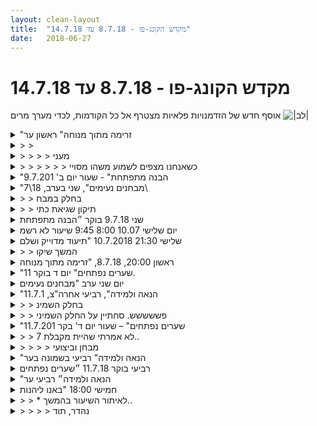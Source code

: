 ```yaml
---
layout: clean-layout
title:  "מקדש הקונג-פו - 8.7.18 עד 14.7.18"
date:   2018-06-27
---
```

# מקדש הקונג-פו - 8.7.18 עד 14.7.18 
אוסף חדש של הזדמנויות פלאיות מצטרף אל כל הקודמות, לכדי מערך מרים <img src="http://www.timg.co.il/tapuzForum/images/Emo23.gif" alt="|לב|">

<details>
                    <summary>"זרימה מתוך מנוחה" ראשון ער</summary>
                    הגעה 17:20 <br> התחלת שיעור 17:25<br> <br> תרגול אפשור בדרך לגן פייבל. המשך עבודה עם זה קצת בגן.<br> עבודה על תנועתיות - חיזוק המטרה <a href=http://www.tapuz.co.il/communa/viewmsgcommuna.asp?communaid=40780&msgid=57120121 target=_blank style=color:blue>מ7 המטרות</a>, גם בשיחה עם בן.<br> בדיקה היכן אני נמצא בכמות, וביכולת הקרבית. ברמה המינמלית שארצה.<br> <br> טכיקה לימודית שאני כבר מיישם בצורה לא רעה בכלל קיבלה איזשהי הגדרה.<br> לתת לסובבים את דרור התפקיד הנכון בלמידה שלך כשהמדדים לתפקיד הם לא מפריע, איכות התפקיד.<br> אם מישהו מפריע לי כנראה שנתתי לו את התפקיד הלא נכון (איכות לא נכונה ) או אולי עוצמה גבוהה מדי .<br> לדוגמה בן, אם אתן לו תפקיד של בוחן אותי זה עלול להפריע לי. לעומת זו תפקיד של שרת סייען שמתערב ובא לשפר את עבודתי תפקיד נכון יותר.<br> <br> לימוד וחקירה, ללמוד מהלמידה שלי עלתה שאלה - איך ממשיכים שהלמידה תיהיה יותר ליקוט ולא חיפוש יהלומים? <br> נמצא איזשהו נתיב השתפרות ועבודה בלחימה, מין המשכיות של תנועה חסימה והתקפה, התקפה לאחר התקפה.<br> <br> מתקנים : כל עבודה היא כמו עבודה עם מתקן אפשר לחקור ולגלות ולהכיר ולראות היכן מועילה לי. <br> טיפוס על מתקן הרצועות, עליה אליו פעם נוספות יותר ברכות.<br> <br> קרבות עם נועה. נסיוון לשלב עבודה חדשה.<br> קרב רגיל וגם בעמידת רוכב בעל החלפה ל3 מצבים. ליהות קשוב איזה מצב עושה לי טוב, ומה אני צריך לשפר את הלימוד שלי.<br> יש לזכור את ההתחייבות הבסיסית - להגן על עצמך ולהיות סגור. ואז לנצל את הפתיחות של היריב.<br> הייתי רוצה לשמור את זה בשק שלי כל הזמן. בהרגשתי אני מתחיל כל פעם בלי התחייבות זו ואז גורם חיצוני מזכיר לי אותה ואז מיישם.<br> <br> אמנות המלחמה היא אינה רולטה, לא מעיפים ומקווים שיפגע, צריך לראות דיוק ולדעת מה עושים.<br> עבודה עם כרית ומרפקים, שגם ביקשה את האיכות הנזכרה במשפט הקודם. בנוסף בן הציע לי להשאיר ערוץ פתוח לעבודות שאחרים עושים. <br> <br> תמיד יש אפשרות, אלא אם הוזכר אחרת להגיד סטופ אני לא מבין. שיש איזשהו ספק קל, קודם עוצרים אחר כך בודקים, זה נכון לכל אינטרקציה עם עוד אנשים ( קרב, סקס טנגו וכו&#39; ) <br> <br> נועה המשיכה לשנינו את השיעור, עבדנו על 5 החיות.<br> <br> <a href=http://www.tapuz.co.il/communa/viewmsgcommuna.asp?communaid=40780&msgid=57087236 target=_blank style=color:blue>מדדי דרור לשיעור</a> :<br> הנאה : 3<br> לימוד : 3<br> <br> סיום שיעור 19:30<br> <br> המשכתי לנקודת המפגש קצת לנסות לקבל עוד ממשתתפים.<br> קיבלתי מיניב שתי תנועות חדשות לעבוד עליהן.<br> הודי כריעה ומנוחה בה, מנח הידיים שירחיב את הגב.<br> ומריב טיפה תזכורת על עבודה מהאגן. <br> עם ריב היתה אינטרקציה מענינת,<br> נראה (בתחושתי ) ראיתי ממנו דרך נפלאה לסירוב על עבודה משותפת ברמת נעימות מאוד גבוהה.<br> אגב נתינת תפקיד נכונה אולי.
                  </details><details>
                    <summary>> > </summary>
                    &quot;זה נכון לכל אינטראקציה עם עוד אנשים&quot; - להיפך, זה נכון רק לאינטראקציות מסויימות, שבהן זה נכון. יש אינטראקציות שבהן זה בדיוק הפוך, למשל. במהלך השיעור הוקצו כמה משפטים להסברת הנושא או ליתר דיוק לפתיחתו.<br><br><table width='70%' cellpadding='0' cellspacing='0' bgcolor='#C6C7C6'><tr><td height='1'></td></tr></table><br><b>מדברים על מדיטציה:</b> <a href="http://forums.tapuz.co.il/meditation" target="_blank">http://forums.tapuz.co.il/meditation</a><br/><br/>לומדים את אמנות המדיטציה: <a href="http://www.ThePracticalMeditation.com" target="_blank" rel=nofollow>www.ThePracticalMeditation.com</a><br/>לומדים את אמנות היכולת: <a href="http://www.MagicalChanging.com" target="_blank" rel=nofollow>www.MagicalChanging.com</a>
                  </details><details>
                    <summary>> > > > מעני</summary>
                    זה הרגיש לי כלל אצבע <b>חשוב</b> לעבודה עם אנשים. מעין שיש ספק אין ספק. <br> יש יוצאים מן הכלל, הוזכר אם אני זוכר נכון, הנחייה מיוחדת שבה לא ניתן להפסיק את הקרב לדוגמה.
                  </details><details>
                    <summary>> > > > > > כשאנחנו מצפים לשמוע משהו מסויי</summary>
                    אנחנו עשויים להצליח לשמוע אותו די בקלות, גם כאשר נאמר משהו אחר לגמרי. זוהי תופעה נפוצה מאוד. אינני יודע אם דווקא היא זו שהתרחשה הפעם, במקרה הזה, אבל בכל מקרה היא נפוצה מאוד אצלנו, בני האדם.<br><br><table width='70%' cellpadding='0' cellspacing='0' bgcolor='#C6C7C6'><tr><td height='1'></td></tr></table><br><b>מדברים על מדיטציה:</b> <a href="http://forums.tapuz.co.il/meditation" target="_blank">http://forums.tapuz.co.il/meditation</a><br/><br/>לומדים את אמנות המדיטציה: <a href="http://www.ThePracticalMeditation.com" target="_blank" rel=nofollow>www.ThePracticalMeditation.com</a><br/>לומדים את אמנות היכולת: <a href="http://www.MagicalChanging.com" target="_blank" rel=nofollow>www.MagicalChanging.com</a>
                  </details><details>
                    <summary>"הבנה מתפתחת" - שעור יום ב' 9.7.201</summary>
                    התחלה: 6:30 – סיום: 8:20<br> משת: אינגריד, יואב – מנחה: יואב, אינגריד<br> <br> הדגש האישי שלי: לבסס ולחזק אווירה וחוויה של נעימות ונינוחות. היה קצת מאתגר עבורי, הרבה רעש בראש.&nbsp;&nbsp;&nbsp;&nbsp;&nbsp;&nbsp;&nbsp;&nbsp;&nbsp;&nbsp;&nbsp;&nbsp;&nbsp;&nbsp;&nbsp;&nbsp;&nbsp;&nbsp;&nbsp;&nbsp;&nbsp;&nbsp;&nbsp;&nbsp;&nbsp;&nbsp; <br> גמישות, מעט דילוגים ובעיטות.<br> עם יואב, אימון באגרוף עם כפפות – הפעם כבר לא היה בי פחד לתת אגרופים ליואב והיה הרבה יותר כיף.<br> תרגול בעיטות לאגרוף באוויר של הפרטנר – שמתי לב בהרבה יותר חדות לפערים בין הביצועים שלי בין סוגי הבעיטות: בעיטת סיבוב מבפנים החוצה היה לי יותר קל כי הצלחתי ליצור תנופה נינוחה בעזרת האגן. בבעיטות מבחוץ פנימה התאמצתי מאוד כי לא שיתפתי את האגן. חקרתי את העניין וראיתי שיפור. <br> בסיום השיעור שמתי לב שהצלחתי מאוד לשדרג את אווירת הנינוחות והנעימות שלי בגוף, לא ךגמר ברור לי איך הגעתי לשם. אמשיך לחקור.
                  </details><details>
                    <summary>"מבחנים נעימים", שני בערב, 18\7\</summary>
                    באמת היה נעים המבחן. <br> <br> נבחנו אני ושיר על כמה דברים: פורמה ראשונה, איזושהי טכניקה, תרגיל התעמלות, בעיטה מסוימת ואגרוף (יענתו גרוזיני).<br> <br> החגורה אותה קיבלנו היא סגולה עם נקודות וורודות, שזה ממש מגניב. (הרבה יותר מסתם צבע משעמם).<br> <br> זה ממש עשה לי כיף להתאמן למבחן (בהתחלה כשנאמר שיש מבחן זה הפחיד אותי), ובמבחן עצמו הייתי לחוץ אבל עם זאת עדיין מחובר לעצמי.<br> <br> זה כיף להצליח. <br> <br> קיבלתי 6.8 במבחן.<br> <br> ~~~<br> <br> אחרי המבחן עשינו עבודה פנימית בהנחיית שיר ואז בהנחייתי. ואז סיימתי לנו את השיעור ב22:38.<br> <br> כחלק מהעבודה הפנימית הנחתי אותנו לשים לב למרחב הפנימי שמכיל את כל מה שעובר בתוכנו. זו תנועה משחררת.<br> <br> השיעור התחיל בטח סביב 20:00 כזה. או בין 20:00 ל20:20. <br> <br> חוץ ממני ומשיר, השתתפו בו מיכל, אסא, ריב, שני ורפאל.<br> <br> ~~~<br> <br> בתחילת השיעור, בן הנחה אותי ללכת לבד לאיזור שליד בריכת גורדון. שמתי לב שלפני שהוא אמר לי את זה הייתי במצב ממש מבולגן פנימית וחסר יכולת לעשות משהו עם עצמי, וברגע שהתחלתי את ההליכה, בעצם כשהשיעור הרשמי התחיל, משהו השתנה וקצת קיבלתי כוח לעשות משהו עם עצמי. זה כאילו שלבד לא הייתי מסוגל אבל עם הנחיה כן. נשמע כמו משהו לשים לב אליו, הרי מה עושה את ההבדל? זה שמישהו אמר לי? מה, אני לא יכול הגיד לעצמי? אני לא סומך על עצמי? או שזה משהו אחר? בכל אופן נשמע שאני &quot;לחוד&quot; באיזושהי אשליה מסוימת בנוגע לשיעורים.
                  </details><details>
                    <summary>> > בחלק במבח</summary>
                    שבו נבחנתי על הפורמה, אני זוכר שפחדתי שאשכח מה עושים, ואז אמרתי לעצמי פשוט לעשות, בלי לחשוב. ונראה לי שזה עבד.
                  </details><details>
                    <summary>> > תיקון שגיאת כתי</summary>
                    &quot;לכוד&quot; ולא &quot;לחוד&quot;.<br> <br> למרות שאולי אני פשוט &quot;לחוד&quot; וכשאהיה &quot;ביחד&quot; אז המצב ישתנה. <img src="http://www.timg.co.il/tapuzForum/images/Emo8.gif" alt=";-)">
                  </details><details>
                    <summary>שני 9.7.18 בוקר ״הבנה מתפתחת</summary>
                    שעת התחלה 06:35 - משעשע, איך השעה הזו פתאום מרגישה לי מאוחרת נורא. עם זאת הייתי נינוח והספקתי כמה דברים בבית לפני היציאה לשיעור.<br> קשב, לא עולה בי שום דבר. עולים קולות חלופיים. מצליח לזהות את ההבדל. הצלחה. מקבל את הכלום. נע בהנאה, יושב לי בפינה. שינוי מיקום באופן עצמאי לגינת דובנוב. מרגיש סוג של ריק הבוקר. מקבל את זה. אני מניח שפעם זה היה מתסכל אותי, הבוקר אני בוחן את העניין בסקרנות. <br> מעביר את אחריות ההנחיות לאינגריד. מרגיש לי נכון יותר. עבודה על גמישות ותנועה מתוך נינוחות. אני בודק מגוון סוגים של תנועה. ריצה, קפיצות, בעיטות. <br> שינוי מיקום ליד גינת הסלעים. הנחיה שלי, המשך תרגול משיעור שעבר. אינגריד תוקפת, אני מתגונן עם סימונים להתקפה מדי פעם. ההתקפות של אינגריד נהיות חזקות יותר וממוקדות יותר. אני מתבונן ועולה בי התפיסה של ״הצד השני קובע להיכן אני מתקיף״ מזהה לעצמי פוינטרים, תוך שיפור מוגנות. <br> תרגול של בעיטות פנימה והחוצה אל הכפפה של הפרטנר. אני מגיע די בקלות כבר די גבוה. בודק כיוונונים על הבעיטה, מותן, נוחות כללית. ֿ<br> עבודה חופשית - מתרגל את פורם חמש החיות בכמה צורות, מוצא את עצמי מאומץ בעורף והכתפיים ועובד על שחרור תוך כדי תרגול הפורם. <br> עבודה פנימית קלילה - נשימה, תחושה גופנית נוחה, מרגיש גמיש, נינוח. סיום שיעור 08:15 (בערך)<br>
                  </details><details>
                    <summary>יום שלישי 10.07 8:00 9:45 שיעור לא רשמ</summary>
                    השיעור התחיל בהחלטה לפתוח את התודעה לשיעור (תוך שימוש בהנחיות הסייען לשיעור רשמי שהתבטל)<br> ההחלטה לפתוח הייתה מאוד משמעותית, והיא הייתה עוד יותר משמעותית לאור העובדה שחלק ניכר מהשעות האלו היו כרוכות בפעולות, שלא היו כרוכות בבידוד עצמי, לשם דוגמה דיברתי עם אשתי, או שכבתי במיטה.<br> השיעור התמקד סביב התחושה של השיעור וההפרדה המאלכותית לצורך השיעור בין השיעור לחיים.<br> כמה הגדרות עלו: מה יוצר את השיעור? האם זה רב ההבדל הכותי X זמן שבו מקדישים במיוחד להתפתחות אישית?<br> האם זה המיקוד הספציפי? או שמה זה היכולת של סייען רב ניסיון לרוץ מהר על נקודות חשובוטת ולהציע לך אותם כסיוע זריז?<br> הייתה בחינה, של עולם התודעה,זה היה מעניין כי היה רגע שבו המשחבות נדדו, מהמקום של אני עכשיו בשיעור למקומות אחרים, שבהן הייתה, מה בדיוק חוסר תודעה, איך ניתן להגדיר את חוסר התודעה הזה? חוסר תודעה למציאות מסויימת ?<br> מקום מסויים שמזדהה עם המאבק? מה המקום שהופך את ההזדהות לסבל?<br> ההתמקדות בניסיון להיות חשוף לשיעור שיבוא עזרו להתמקד.<br> היה גם מנוחה, מנוחה ממה? מכל מיני פלטי מידע, אבל האין זה מדוייק יותר לומר להגיד שזאת הייתה מנוחה מעבודת חיפוש פלטי המידע? שאיזשהו מקום החיפוש אחר&nbsp;&nbsp;פלטי מידע , כמו פייסבוק טלפון, איזושהי מעורבות כלשהי, בעמדות מסויימות על מנת לייצר איזשהי הנאה מהמידע היה סוג של תחליף להתבוננות? אפילו תוך כדי שאני כותב ברור לי שהתופעה הזאת היא מאוד מורכבת, ואפילו להגדיר לה קווים ברורים היא מורכב, שקשה לשים לב כאשר אתה לא שם לב.<br> השיעור ניסה לגעת באופי התודעה שלי מה הופך תודעה של התבוננות לתודעה של מצוקה ולהיפך.<br> מה מאפשר לי להתבונן בתודעה?<br> השיעור הסתיים באופן טבעי ב9:45 (למעשה דקה או שתיים לפני זה קשה לי להעריך)<br> השיעור הסתיים בברכה.<br>
                  </details><details>
                    <summary>שלישי 21:30 10.7.2018 "תיעוד מדוייק ושלם</summary>
                    לקראת השיעור קיבלתי את ההנחיות הבאות במייל:<br> <br> &quot;הבה נתאם,<br> שהערב,<br> באופן חד פעמי,<br>  <br> נקודת המפגש היא על גג &quot;גן העיר&quot;<br> איפושהו ברצועה הצפונית.<br>  <br> וגם, ששיעורך יתחיל אי-שם בין 20:00 ל-21:00<br> שם<br> על-ידי כך שתשים לב לכך שהוא התחיל...<br> ותיעתר לכך...<br> <br> תוך שאתה מתייחס אל הופעה אפשרית של הדרכה חיצונית (שלי או של מי מטעמי)<br> בעזרת שתי הנחיות בו זמנית:<br>  <br> 1. <b>עצמאות</b> ונפרדות – אין לי בעיה שהיא לא תופיע, השיעור שלי יהיה נהדר בלעדיה, אבחין בכוחות עצמי כאשר הוא הסתיים, גם בלי שיגידו לי.<br> 2. <b>שימוש</b> יעיל – באם תופיע הדרכה חיצונית כלשהי במהלך השיעור שלי, אתייחס אליה כאל כוח מבורך שאני יכול להשתמש בו באופן מיטבי.&quot;<br> <br> הגעתי למקום השיעור על גג גן העיר בשעה 20:01. <br> התיישבתי על צד קיר וחזרתי וקראתי את ההנחיות לשיעור, <br> וידאתי שאני זוכר אותן נכון ושאני מבין אותן. <br> <br> ניסיתי גם להרגיש מתי השיעור שלי מתחיל, איך בדיוק, מה עליי לעשות (או לא לעשות) כדי להיות רגיש לזה. <br> הבנתי שלחשוב על זה לא יועיל הרבה אז פשוט נפתחתי למה שיעלה. ישבתי ככה סתם והרהרתי בכל מיני דברים... <br> קצת לפני 20:28 משהו בי נכנס קצת יותר פנימה... קצת עצימת עיניים... משהו בי אמר לי &quot;אם כבר אז מדוע שלא <br> תרגיש קצת את הגוף&quot;, ככה... פשוט לשים לב למתח, להרפות, קצת לשים לב לעצמי. בשלב זה הבנתי שהשיעור שלי התחיל.<br> <br> מה שעשיתי היה מדיטציה כזו שאני פשוט שם לב ליותר דברים, תשומת הלב שלי מתרחבת ומכילה יותר דברים. <br> אני שם לב לגוף וגם לצלילים וגם למחשבות וגם לחושים השונים. אל תשומת הלב נאספים עוד ועוד דברים <br> (בניגוד למדיטציות מהסוג הזה שבהן מרכזים את תשומת הלב בדבר אחד)<br> <br> אחר כך עברתי לעשות מדיטציה שהיא בשבילי הייתה מעין המשך או העמקה של הקודמת: לנוח, להתרווח בתוך עצמי הרחב יותר,<br> זה שמרגיש את כל מה שמרגיש, זה ששם לב למצוקה, לרעש. אין מה לעשות עם הרעש והמצוקה או לשנות משהו עכשיו. <br> <br> תוך כדי כך ירון הצטרף אל המרחב שבו הייתי, ולאחר זמן מה הגיע בן והנחה אותנו. זכרתי את ההנחיה לעשות שימוש<br> יעיל בהדרכה חיצונית.<br> <br> ההנחיה הראשונה הייתה לעשות את אותו הדבר שעשינו רק בתנועה ובתנוחות שונות. <br> היה לי ממש מאתגר אפילו לזכור מה עשיתי שניה לפני כן. <br> אפילו המילים של ההנחיות שנתתי לעצמי הלכו לאיבוד. <br> חשתי שזה ממש מעניין איך משהו שהייתי איתו &quot;בזרימה&quot; לפני שניה, עכשיו מאד קשה לי להיכנס אליו. <br> בן אמר משהו כמו &quot;מה ששורד שינויים נשאר\מתחזק&quot;. זה באמת מפתיע כמה שינוי פיזי (במקרה הזה) <br> השפיע לי על כל התפיסה, כמו הסיט אותי מעמדה אחת לעמדה אחרת לגמרי.<br> לאחר זמן מה עלה בידי לשחזר את מה שעשיתי קודם אבל רק ברמה של להתכוונן לשם וממש לא<br> באותו העומק שזה נעשה כשישבתי עם עצמי לפני כן.<br> אמרתי לעצמי לתרגל את זה ביום יום כשאני עושה משהו פנימי, <br> פשוט לשנות את התנוחה הפיזית ולהמשיך בו, לחקור את הדבר המעניין הזה...<br> <br> אחר כך כל מיני קרבות, אני וירון. כל אחד קיבל 5 דגשים (או &quot;מדריכים&quot;) לעבוד איתם.<br> <br> הדגשים שלי היו: <br> <br> 1. למידה<br> 2. הנאה<br> 3. לרדת מחגי<br> 4. לראות את עצמי (גם פיזית)<br> 5. לראות את האחר (במקרה הזה, הפרטנר שלי)<br> <br> כל פעם שהתבססתי בדגש אחד, קיבלתי את האחר. זה היה מאתגר, לבסס את הדברים האלה בסביבת עבודה<br> קרבית שכזו. למידה היה לי הכי קל, אחר כך הנאה, לראות את האחר, לראות את עצמי, והכי מאתגר היה &quot;לרדת מחגי&quot;. <br> <br> הכי מתגמל היה &quot;לרדת מעצמי&quot; ו&quot;לראות את עצמי&quot;. ברגע שהצלחתי לרדת קצת מעצמי נפתחתי יותר לכל הדגשים האחרים. <br> היה לי קל יותר לעזוב את &quot;הסיפור שלי&quot; ופשוט לעשות מה שאני רוצה. &quot;לראות את עצמי&quot; יצר קלילות, פתיחות, שלווה, מודעות… <br> <br> ההתבוננות על עצמי ריככה אותי ומיקדה אותי מאד במה שאני עושה.<br> <br> * אפשר לאפשר לדגשים ללמד אותי - אפשר פשוט לעשות איזו עבודה ולתת לדגש-מדריך ללמד אותי. להיפתח ללמידה ממנו, הוא מוביל, מנחה אותי.<br> <br> * כשאני מתבונן על עצמי אני יכול לשאול: האם אני רואה הכל? זו יכולה להיות שאלה מכוונת מעולה.<br> <br> * במהלך קרב, יש לשמור על אזור הגרוגרת. לא להטות את הראש לאחור ולחשוף את הגרוגרת.<br> <br> אחר כך עשיתי התקדמות לבד עם עצמי בישיבה בחמשת הדגשים הללו בגרסה של &quot;הקשבה&quot;. <br> כלומר, לא &quot;עבודה על&quot; אלא יותר כמו להקשיב למשהו. להקשיב ללמידה שבסיטואציה. להקשיב להנאה שבסיטואציה. <br> להקשיב ל&quot;לרדת מחגי&quot;. זה היה לי משמעותי, צורת העבודה הזו. למדתי מזה הרבה. <br> פשוט צורת עבודה רעננה וכיפית, מאד נגישה לי. היה לי כיף במיוחד להרגיש את המימד הזה של &quot;לרדת מחגי&quot;,<br> עלו בי כל מיני מחשבות, תחושות… נחמד.<br> <br> הייתה הנחיה מבן להבחין מתי השיעור מסתיים: לא לפי החשק, אלא להיות קשובים ולזהות את זה מתוך הקשבה. <br> חשבתי שזה יהיה יותר מאתגר מלהקשיב למתי השיעור מתחיל. חשבתי שאולי יהיה לי חשק לסיים<br> אבל הלמידה תרצה להימשך עוד ועוד… בסוף פשוט הרגשתי ש<b>&quot;מנת השיעור&quot;</b> הסתיימה, כמה שניות <br> אחרי שבן עזב את המקדש, בסביבות 22:28. הרגשתי שמה שרצה להגיע, הגיע וזה היה &quot;השיעור&quot; - <br> אבל זה בכלל לא אומר <b>שהלמידה </b>הסתיימה. <br> <br> בין סוף השיעור לעזיבת מקום השיעור ראיתי בטלפון את הסוף של חצי גמר המונדיאל... <img src="http://www.timg.co.il/tapuzForum/images/Emo13.gif" alt=":-)"> (ככה 20 דק&#39;), אחר<br> כך המשכתי לשבת במקום השיעור ועברתי על כמה מהדגשים שרציתי בצורת העבודה של &quot;הקשבה&quot;.<br> עזבתי את מקום השיעור ב23:12.<br> <br> <br> <br> <br> <br>
                  </details><details>
                    <summary>> > המשך שיקו</summary>
                    עוד מהדברים שהגיעו אליי בשיעור היה: עמידה במספר רב של דגשים והיכולת לעבור ולעבוד איתם. <br> <br> עבודה עם פרטנר בסביבת עבודה קרבית, המשך &quot;שיפורי עמדה&quot; (פנימית וחיצונית) בסביבה הזו. כרגע אני חש שאני לומד את הדברים האלה מחדש, הכל משתנה, פאזה אחרת כזו, עמוקה יותר. זה משנה גם את העבודה הפנימית בזמן הקרב וגם את העבודה החיצונית.<br> <br> עוד התמודדות עם רעש פנימי בשיעור, ניסיונות שונים לא להחצין אותו, בהצלחה חלקית.<br> <br> התמודדות עם שיפוט עצמי, חרדה, דברים שבאים אליי בתוך השיעור מתוך העשייה והדברים<br> שקורים וגם מתוך היזכרויות בדברים שקרו (או שיש &quot;לחשוב עליהם&quot;) מחוץ לשיעור.<br> <br> יש הרבה התמודדות עם רעש פנימי\מצוקה ונסיון &quot;לגדול&quot; מעבר לזה כדי שאוכל ללמוד טוב<br> יותר, נקי יותר, מהר יותר, בלי הפרעות. כשיש את המצוקות האלה, הלמידה פחותה. מצד שני,<br> ההפרעות הללו הם חלק מהלמידה לגמרי.<br> <br> באחד הקרבות נפלתי (שוב) וזו (שוב) תזכורת לנסות לא ליפול. גם &quot;נפצעתי&quot; בכף היד<br> כשבלמתי את עצמי על הקרקע, משהו קטן ולא רציני. יש מצב שזו הפציעה החמורה ביותר<br> עד כה בלימודים.<br> <br> מעניין אותי להמשיך ולחשוב על השיעור ולהמשיך לנסות לשקף ולשקף ולשקף כמה שיותר<br> במדויק <b>עם מה באמת התמודדתי ומה היה חומר הלימוד שלי</b> שיכול, להבנתי,<br> להיות מאד שונה מכפי שזה עלול להיראות למישהו מהצד (חגי מקבל הנחיות כאלה וכאלה,<br> בטוח שהוא עושה כך וכך וכך... משהו כזה, בעודי בכלל עובד על דברים שונים ומגוונים בהתאם<br> לחומר הלימוד שעובר בי כרגע.<br> <br>
                  </details><details>
                    <summary>ראשון 20:00, 8.7.18, "זרימה מתוך מנוחה</summary>
                    משך השיעור 19:50-22:30 בערך.<br> <br> מה זכור לי מתוכו:<br> <br> חישת עצמי<br> תרגול הראייה דרך הרפיית המבט<br> גמישות - הנאה מהיכולת הנוכחית והתקדמות לרמה חדשה.<br> <br> עבודה עם יניב על שיפור בקרב (שרביט ההנחייה עובר מאחד לשני). תרגלנו:<br> התגוננות מפני יציאות קבועות מראש<br> מקטעי קרבות קצרים שנמשכים עד שמישהו מצליח לסמן פעמיים על השני. (היה כיף, עשה לי חשק להיות מסוגל להעמיק בזה)<br> חבטות באופן עצמאי<br> עבודה עם סימונים משתנים.<br> <br> הזזות ב-3 עם יניב ובן<br> <br> שיחה עם בן על השימוש במרחב השאלות והתשובות: נשאלתי לגבי העבודה שלי עם התשובה לשאלה מסויימת שהעליתי.<br> עברנו על 3 מ-6 השלבים בעבודה עם שאלות ותשובות במרחב.<br> גיליתי שהעבודה עם התשובות לשאלות אינה נפרדת כלל ממה שקורה בשיעורים, אלא שהיא משולבת בתוכם ושמקבלים עזרה במהלכם.<br> <br> תרגלתי העמקת המנוחה (בהקשר של שיפור הראייה). זה היה מעולה.<br> לאחר מס&#39; העמקות קיבלתי להגיע אל נושאים שונים בחיי מתוך המצב של מנוחה.<br> נסיתי לעבוד על מערכת יחסים מסויימת בחיי, אבל זה דווקא העלה בי געגוע לאדם אחר (שכבר לא בגוף פיזי).<br> <br>
                  </details><details>
                    <summary>"שערים נפתחים" יום ד בוקר 11.</summary>
                    מבחן ב 5 החיות, נושאים לשדרוג, לא להסתכל למטה, לא להסס, לא לעשות הפסקות, לסיים במקום בו התחלתי. נוסיף את לבעוט גבוה יותר. בהתחשב בשנות האימון שלנו קל אמור להיות לנו להגיע לציון גבוה.<br> אינגריד התאמנה לשלוח אל פני אגרופים שונים ואני ללא להזיז האחיזה עם כפות הרגליים בקרקע להתחמק כמיטב היכולת. היום פעם ראשונה דווחתי שאני רוצה לסיים עד שעה מסויימת וזה עבד.<br> בדרך תרצה ואני קבלנו להעביר עבודה עד שאומרים עבור ועובר לפרטנר. אצלנו עד סוף הזמן לא עבר השרביט.<br> תרגילים שונים באופן חופשי על המכשירים.
                  </details><details>
                    <summary>יום שני ערב "מבחנים נעימים</summary>
                    היה לי כיף, שיחקתי, אותגרתי, נהניתי כל כך,<br> ישי ואני נבחנו, עבדנו ביחד והיה כל כך כיף.<br> למדתי ליפול בלי להיות שק תפוחי אדמה גמור<br> למדתי להפיל את ישי בלי הרבה מאמץ<br> למדתי לא להכניס את הראש שלי לתוך הפנים או הידיים של ישי<br> למדתי שיש רגעי התחלה שאני מופתעת בהם,<br> למדתי שאני צריכה להתמקד בעצמי ובגוף שלי ובתנועה שלי , פחות לחשוב באנחנו<br> גם מהמבחן נהניתי, הפתיע אותי שהבנתי שטעיתי ובכל זאת לא ציערו אותי הטעויות כי כל כך נהנתי מהעבודה<br> הפתיע אותי שבן אמר בסוף כשסיכם את העבודה שלי שפרחתי במבחן, מה שלא רגיל לי במבחנים, אני נלחצת, אולי כי שיחקתי ונהנתי<br> מיכל צלמה אותי בסוף השיעור הסתכלתי על התמונה ונראיתי כל כך מאושרת, באמת הייתי מאושרת<br> כיף<br>
                  </details><details>
                    <summary>"הנאה ולמידה", רביעי אחרה"צ, 11.7.1</summary>
                    הגעתי לנקודת המפגש מוקדם משציפיתי, ב16:30.<br> התחלתי לחקור כיוונים לאיך להתחיל להתכונן לשיעור. כשדרור הגיע עבדנו קצת ביחד ושוחחנו. כשראינו שהשיעור לא מתחיל על אף השעה החלטנו להתחיל להנחות את שנינו בתורות. <br> בן הגיע ועלינו מנקודת המפגש אל גג גן העיר.<br> <br> 8 חלקי השיעור: <br> 1. דרור מלמד אותי שלושה דברים באמנות הלחימה - הליכה ראשונה, בעיטה מסוימת ואיזשהו מעבר בין עמידות.<br> 2. חניקה והשתחררות מחניקה בתוספת ירידה נכונה לקרקע.<br> 3. בעיטה לירך והתחמקות תוך כדי התקדמות.<br> 4. הזזות.<br> 5. מנסים לגעת זה בקודקודו ובכתפיו של זה ולהתחמק.<br> 6. ירידה נכונה לקרקע (או שזה לא נחשב בספירה ואני לא זוכר מה עוד היה).<br> 7. איך לעשות לעצמי טוב בחיים בכלל ובשיעור בפרט.<br> 8. לדמיין את 7 חלקי השיעור הקודמים ולראות את עצמי משופר בהם ממש. <br> <br> אולי זה השיעור עם הכי הרבה לחימה ותנועה שהיה לי.<br> אני מרגיש מוכן מתמיד לכך.<br> נהנתי.<br> <br> בזמן שאחרי השיעור הרגשתי עם יותר כוח פנימי מהרגיל. יותר יציב אל מול הגלים של המחשבות.<br> <br> השיעור הסתיים סביב 20:30 נראה לי.
                  </details><details>
                    <summary>> > בחלק השמינ</summary>
                    חשתי שזה מאוד מאתגר עבורי להשאר בתרגיל הדמיון, אתגר חיובי שדורש ממני משהו שבדרך כלל אני לא משתמש בו.
                  </details><details>
                    <summary>> > פששששש. סחתיין על החלק השמיני</summary>
                    <br><br><table width='70%' cellpadding='0' cellspacing='0' bgcolor='#C6C7C6'><tr><td height='1'></td></tr></table><br><b>מדברים על מדיטציה:</b> <a href="http://forums.tapuz.co.il/meditation" target="_blank">http://forums.tapuz.co.il/meditation</a><br/><br/>לומדים את אמנות המדיטציה: <a href="http://www.ThePracticalMeditation.com" target="_blank" rel=nofollow>www.ThePracticalMeditation.com</a><br/>לומדים את אמנות היכולת: <a href="http://www.MagicalChanging.com" target="_blank" rel=nofollow>www.MagicalChanging.com</a>
                  </details><details>
                    <summary>"שערים נפתחים" – שעור יום ד' בקר 11.7.201</summary>
                    הגעה: 6:30 – סיום: 9:15<br> משת&#39;: יואב, תרצה, אינגריד, רמי, דורית<br> מנחה: בן, וגם יואב, דורית ואינגריד<br> <br> הגעתי לשיעור עם המון רעש בראש ואי נוחות מסוימת בגוף, תחושת כבדות וכאב קל באזור מותן ימין. גם תחושה חזקה של &quot;כמה שאני עושה – עושה מדיטציה, מתבוננת, בתשומת לב, מרחיבה את שדה הראיה&quot; וכו&#39;, אני לכאורה נסוגה. <br> אחרי כל מיני ניסיונות להתנער מאי הנוחות הכללית שדבקה בי, קיבלנו מבן משימה להתכונן למבחן על פורם 7 החיות. הפעם שמתי דגש על תנועות קטנות – כגון חוויית ההתכופפות כשהידיים כאילו שואבות מים. מזמן שמתי לב שאני נוטה להישען יותר על רגל ימין, או על אחת הרגליים ושאצבעות כפות הרגליים עושות מאמץ יתר כדי לייצב את הדוף. שאפתי לשתף את שתי הרגליים באופן שווה והרמוני בתנועת ההתכופפות הזאת. משהו בי אמר לי לתת תשומת לב לפרט הקטן הזה שנראה לי חשוב ומשמעותי משום מה. הרגשתי שזה אכן משדרג לי את כל הביצוע של הפורם ועוזר לי להיות נוכחת. <br> נכשלתי במבחן – בביצוע בפורם במבחן שמתי את עיקר תשומת הלב שלי בביצוע מדוייק ונכון של רצף התנועות. לאחר סיום המבחן בן אמר לי שקיבלתי 5.9 (6 הוא ציון עובר – רק רמי עבר, עם ציון 6). נהניתי להתייחס ברצינות למבחן, להתרגש מעט לקראתו. בפעם הראשונה ממש ראיתי שזהו שער שמאפשר לי לצאת מתחושת אי הנוחות ולהשתחרר ביתר קלות מהרגלים מקובעים. בסופו של דבר הופעתי מאוד מהשיקוף של בן: הטענה העיקרית שלו לביצועי שלי במבחן הייתה שהתנועות שלי רובוטיות! יכולתי לראות את זה ברגע שהוא הצביע על זה. מה שיותר הפתיע אותי זה שהוא שיקף לי שאילו הייתי מבצעת את הפורם כמו בתרגולם שלי לפני המבחן, הייתי מקבלת 7! זה היה שער נוסף שאפשר לי להבין כל מיני סיטואציות מהעבר שלי. <br> אימון מכות אגרוף עם רמי – היה כיף, כבר משוחררת לגמרי מהפחדים שהיו לי. יש עוד הרבה מה לשפר וללמוד.<br> תרגול עם דורית על נקודות הישענות בקרקע עם הגוף – אהבתי.<br> סיימתי את השיעור עם תחושה טובה של נינוחות, נעימות ויציבות.&nbsp;&nbsp;<br>
                  </details><details>
                    <summary>> > לא אמרתי שהיית מקבלת 7..</summary>
                    אלא שהיית מקבלת יותר מ-7, אם היית מבצעת הכל ברמה שבה ראיתי אותך מבצעת פיסות מסויימות מהפורם *לפני* המבחן. היה מרשים ביותר. מעניין אם היית מגיעה אפילו ל-8 (שזה הזוי, אבל לא בלתי אפשרי). בביצוע שעשית בפועל, הפתיע אותי אפילו שהגעת ל-5.9, הייתי מצפה שהציון יהיה נמוך יותר.<br><br><table width='70%' cellpadding='0' cellspacing='0' bgcolor='#C6C7C6'><tr><td height='1'></td></tr></table><br><b>מדברים על מדיטציה:</b> <a href="http://forums.tapuz.co.il/meditation" target="_blank">http://forums.tapuz.co.il/meditation</a><br/><br/>לומדים את אמנות המדיטציה: <a href="http://www.ThePracticalMeditation.com" target="_blank" rel=nofollow>www.ThePracticalMeditation.com</a><br/>לומדים את אמנות היכולת: <a href="http://www.MagicalChanging.com" target="_blank" rel=nofollow>www.MagicalChanging.com</a>
                  </details><details>
                    <summary>> > > > מבחן וביצועי</summary>
                    תודה, זה עוזר לי לחדד דברים או זווית ראיה שהיא מאוד מטושטשת ומעורפלת עבורי. הייתי רוצה להגיע ליכולת לראות את האיכויות האלה בצורה חדה וברורה.
                  </details><details>
                    <summary>"הנאה ולמידה" רביעי בשמונה בער</summary>
                    היה שיעור מהנה, מועיל ומתיש בקטע טוב עם בן, ריב ובועז<br> הגעתי לנקודת המפגש בערך בשבע שלושים וחמש ושתי דקות אחרי זה ריב לקח הציע שנלך לנקודת השיעור כשאנחנו מכינים את עצמנו לעבודה בה אני מקבל הנחיה, עובד לבד ולאחר מכן מדווח על הרשמים שלי מהעבודה.<br> כשהגענו לנקודת השיעור, תחת ההנחיה הזו התאמנו על מודעות לסביבה, רצף אגרופים ורצף של בעיטה ואגרוף<br> ולאחר מכן בן ביקש שריב ואני נעשה קרב אגרוף.<br> הדגש שקיבלתי היה להשתפר בפגיעה באזור הפנים של הפרטנר ואכן הרגשתי שיפור לאורך הקרב (שהיה מ א ו ד ארוך), את מקומו של ריב בקרב החליף בועז ולאחר מכן שוב ריב. היה מאוד ארוך ומתיש אבל מלמד, כיף ומחשל.<br> <br> דברים שלמדתי/למדתי בשיעורים קודמים והתאמנתי עליהם הפעם במהלך הקרבות:<br> - רצף אגרופים לאזורים שונים מעלה את הסיכוי לפגיעה. למשל: יד לאזור שמאל של החזה ואז יד שניה לאזור ימין של הפנים. יד לאזור צד שמאל של החזה ואז יד לאזור צד שמאל של הפנים וכו&#39;<br> - עמידה ברגליים מרוחקות עוזרת גם בהתחמקויות וגם ביציבה<br> - לחפש איפה היריב חשוף ולנצל הזדמנויות<br> - להפתיע עם acting לא צפוי, נגיד להיות &quot;נינוח&quot; ואז לתקוף מהירות ברגע לא צפוי<br> - אני מסוגל להמשיך גם אחרי שחטפתי מכה שמזעזעת אותי בהתחלה<br> - אני מסוגל להמשיך גם כשאני ממש מותש<br> <br> כשכבר הייתי מותש בן הציע לי להנות מהנשימה, מהזיעה ותכלס מהחוויה.<br> לאחר מכן בן הנחה אותי בתרגיל גמישות.<br> <br> סיימנו בתשע וקצת<br> היה כיף!<br> <br> תודה רבה!
                  </details><details>
                    <summary>רביעי בוקר 11.7.18 ״שערים נפתחים</summary>
                    שעת התחלה 06:10 <br> מדיטציה. תנועה, התבוננות מחדש על נקודת המפגש. <br> פעם ראשונה שאני רואה מספר 8 ענקי על הבנין ממול. מפתיע. מעריך שהתבוננתי בו מאות פעמים קודם לכן. מה עוד אני מפספס?!<br> שינוי מיקום לי ולאינגריד, אני לא מדריך. שם לב שלעתים סיטואציה מעין זו יוצרת אצלי לחץ, הפעם לא. להמשיך את הפעילות שלנו כל אחד עם עצמו ובהמשך העזרות בנשימה לשפר את ההרגשה. <br> מתקן השעשועים - לתרגל משהו חדש שלא עשינו. אני מעלה את המיומנות שלי בקפיצה על העמוד. כיף. <br> להתכונן למבחן על פורמת חמש החיות. שיפורים שהגיעו אליי: מנח ידיים בזמן בעיטה נמוכה. פידבק מהמבחן: דיוק בתנועה כפי שאני בוחר, לתת לכל תנועה משמעות, לדייק ולחדד אותה. <br> בעיטות לירך עם אינגריד ודורית, בעיטות מתוך נוחות. <br> שערים שהונגשו לי במהלך השיעור הארוך ורב הפרקים: <br> השער הוא לא בתוכי אלא אני בתוכו<br> מתקן שקורא לי - אותנטיות - להקשיב לקריאה שלי פנימה לפני שעולות כל המחשבות ושאר הדברים. <br> דורית - השיער המפריע לה, כשער לתקשורת מדויקת יותר ומיטיבה, קודם כל עם עצמי. השאלה שלה אליי סייעה לי לחדד את זה. <br> כשלון במבחן - לדעת לנצל אותו, חוויתי את הארוע לא כמשהו מאיים אלא מתוך קבלה וחיבוק אותנטי של הכשלון (הוא לא באמת כשלון, הוא נסיון שלא צלח...) כשער לצמיחה והתחדשות<br> פחד מול מציאות חלופית שנמצאת מעבר לפחד - (דימוי התמודדות עם גל שחור - שלאחר שצללתי לתוכו, קיבלתי מציאות של אורות וצבעים, שחור זה עוד צבע…)<br> אוסף המורים הפרטיים שלי:<br> אמן הלחימה <br> אמנית התנועה <br> אמן ההגשמה <br> אמן הבריאות<br> כדור האושר והשמחה<br> בוגר הפרק השלישי<br> כולם זמינים לי, עומדים לרשותי במטרה לסייע לי. <br> מתבונן ברמת הנוכחות שאפשרתי לעצמי, הפתיחות, הקשב. מנסה לראות מה היו הגורמים שתמכו ואפשרו לי להחזיק ברמה הזו, היום. <br> שינה טובה, נקיון, איזושהי נמיכות רוח שאפשרה לי להקשיב. תמיכה של הפרטנרים שלי לשיעור. הגן, מזג האויר.<br> סיום שיעור 09:30 (בערך)
                  </details><details>
                    <summary>"הנאה ולמידה״ רביעי ער</summary>
                    <br> שעת הגעה 17:25<br> <br> מגניב לראות פנים חדשות, והרי יש הרבה פנים חדשות בנקודת המפגש,&nbsp;&nbsp;ולהבין מיד שהוא תלמיד הבית ספר.<br> הכרתי אי ישי, היה נעים וכיף להתחיל את השיעור. ותרגול יחד עלה במהרה. והיא מאוד נחמד.<br> <br> הזזות, קרב בעיטה בעיטה.<br> עבודה של הנחייה עד שמשישהו אומר החלף ומחליף הנחייה לשנינו.<br> תרגול התנועות החדשות של יניב.<br> <br> לימוד של דרור את ישי 3 תנועות של אומנות הלחימה. <br> <br> הלימוד היה מענין ומאתגר, ללמוד להשאיר את זה פשוט. תנועה להראות, מראים מה כן מה לא. <br> מצב הלמידה של תנועה מוטרי שונה.<br> ללמוד לזהות תנועה אצל גוף אחר ולראות איך אני הייתי רוצה לשפר אותה. <br> לדעת להראות אותה ופחות לדבר אותה, הכנסת נתונים על קרב אולי פחות רלוונטים ברמה זו. <br> מעניין איך מזהים את הרמה, אולי זה משתנה כל פעם. אני חושב שגם אני מגיע עם רמות תנועות שונות כל שיעור.<br> <br> עבודה עם הקרקע, והפלות עם כיפוף היד, היה שם איזה רגע שישי היה מאוד בתוך הלימוד ורצה לנסות שוב ושוב במין התלהבות. בן שאל ״דרור הכל בסדר?״ שאלה שהייתה מאוד במקום, כמובן שפיזית הייתי בסדר, אבל הרגשתי שאני מבטל את הלימוד שלי בשביל ישי, כמובן שלומדים משני התפקידים. אבל אולי ההרגשה שאני מאבד קצת את ״הדרור״- המטרה שלי.<br> עניתי שכן, עכשיו אני חושב שאולי תשובה רלוונטיתי יותר הייתה, כן אני מרגיש נפלא, אבל אשמח לתרגל פעם פעם ולשמור על כך. או משהו כזה. <br> <br> לא הצלחתי להתחבר עם העבודה הפנימית הפעם.<br> <br> <a href=http://www.tapuz.co.il/communa/viewmsgcommuna.asp?communaid=40780&msgid=57087236 target=_blank style=color:blue>מדדי דרור לשיעור</a>:<br> למידה: 2 <br> הנאה :2<br> <br> שעת סיום 20:30
                  </details><details>
                    <summary>חמישי 18:00 "באנו ליהנות</summary>
                    השיעור שלי התחיל ב 17:35 והסתיים בסביבות 19:30<br> <br> התחלתי בהתבוננות פנימה והחוצה, וזיהוי הפער ביניהם<br> בהמשך הצטרפו אסא וריב<br> חיפשנו יחד מקום שיהיה לנו נעים לשבת וגם להתאמן בתנועה אם נרצה<br> ישבנו ליד האגם המלבני ברחבת הבימה<br> הנחייה לדבר בחופשיות עם הזמנה להעלות דברים שמאתגרים אותנו, ולבקש ולהציע עזרה לגביהם<br> בהמשך תוספת להנחייה: התבוננות פנימה והחוצה<br> <br> דיברנו על האשלייה שיש לנו כשאנו מתקשרים עם אדם אחר, שזהו יצור &quot;מאותו סוג&quot; כמונו, ואפילו הצורך שלנו להרגיש כך, שסובבים אותנו יצורים דומים לנו מאוד, שמובן מאליו שאנו יכולים לתקשר איתם, להבין אותם ושהם יבינו אותנו. הרגשתי נעים לראות את התקשורת עם אחרים כתקשורת בין חלליות שונות, ושיש דרכים שונות לתקשר ביניהן ולהבין אחד את השני, וזה בטח לא מובן מאליו<br>  <br> שיתפתי בחרדות שליוו אותי לאחרונה, ועלו כמה דברים מועילים:<br> <br> * למשל, לחשוף את עצמי פחות לחדשות מסויימות<br> <br> * לזהות את הקול בתוכי שמפריע לו מעצם זה שאני חווה את החששות הללו. לבחון אפשרות להסתכל על זה אחרת... <br> האם מפריע לי שיש בי את החרדה הזו? כנראה שכן כשאני נבלע למחשבות ומייצר הרבה מתח בתוכי, אבל עצם זה שהפחד קיים בי? יתכן שלא... הוא קודם כל רוצה להגן עליי, ויש לי אפשרויות לעבוד אתו באופן שייטיב אתי ויעצים אותי<br> <br> * האנרגיה שעולה במצב חירום נועדה לשרת אותי. היא מאוד עוצמתית. לזהות כשאני מפעיל את האנרגיה הזאת במקום לא רלוונטי (מחשבות טורדניות למשל) -לזהות את התוכנה בתוכי שהיא וירוס, ומייצרת הרבה מתח במערכת. <br> <br> * להשתמש בעניין הזה להתפתחות. אני רוצה ללמוד להיות אדם שמתפקד ביעילות במצב חירום<br> אני רוצה לדעת להכיל את האנרגיה האדירה הזו ולתת לה להיטיב אתי ולא לקרוס תחתיה<br> <br> עקרון מהותי – להפעיל תבונות או מרכזים שרלוונטיים למצב<br> <br> לצבור קילומטרז&#39; של אימון בסביבה מתונה יותר (למשל כשאני מעלה את החרדה במודע)<br> <br> סיימנו את החלק הרשמי של השיעור בדקה של עבודה עם אור מרפא<br> <br>
                  </details><details>
                    <summary>> > * לאיתור השיעור בהמשך..</summary>
                    * לאיתור השיעור בהמשך, כדאי להבא להוסיף תאריך. כך תוכל למצוא בן רגע הודעה שכתבת במתייחסת לשיעור בתאריך X.<br><br><table width='70%' cellpadding='0' cellspacing='0' bgcolor='#C6C7C6'><tr><td height='1'></td></tr></table><br><b>מדברים על מדיטציה:</b> <a href="http://forums.tapuz.co.il/meditation" target="_blank">http://forums.tapuz.co.il/meditation</a><br/><br/>לומדים את אמנות המדיטציה: <a href="http://www.ThePracticalMeditation.com" target="_blank" rel=nofollow>www.ThePracticalMeditation.com</a><br/>לומדים את אמנות היכולת: <a href="http://www.MagicalChanging.com" target="_blank" rel=nofollow>www.MagicalChanging.com</a>
                  </details><details>
                    <summary>> > > > נהדר, תוד</summary>
                    
                  </details><details>
                    <summary>ב' ערב 9.7 "מבחנים נעימים" ריקוד עזרות 3אמני</summary>
                    מה קיבלתי:<br> <br> בריכת גורדון האהובה, נעים שם.<br> <br> * שמה מוזיקה עם אוזניות. רוצה לרקוד<br> קושי למצוא מקום שארגיש בו נוח<br> אמא עם 3 ילדים בגילאים 9, 12, 16 כזה יושבים ליד.<br> פחד מביקורת, פחד שיצלמו אותי<br> <br> מדמיינת את הרגע שאמרתי לבן שהצלחתי<br> רוקדת<br> אבל זה מאבק עם נתון בתוכי<br> <br> החוויה שהם עשויים לבקר, לשפוט, לגחך עלי<br> החוויה שהעולם ביקורתי, שופט<br> <br> טכניקות לרקוד ולדמיין שהעולם אוהב<br> לא משנה מה עשיתי, זה מאבק עם משהו שאני מחזיקה<br> <br> אחכ ביקשתי ריפוי למקום שמרגיש ומאמין בביקורתיות הזאת של העולם.<br> והרגשתי את הכאב עצמו<br> המקום הכואב<br> שבדרך כלל לא מרגישה אותו<br> אלא את התוצאה, הפחד מביקורת<br> <br> * הנחייה חדשה<br>  3 דברים שיכולים לעזור לשיעורי הקונגפו שלי להיות נפלאים, מקדמים, לא משנה מה מועבר בהם:)<br> <br> לבוא כשאני מחוברת לרצונות שלי. <br> עם מה שאני רוצה להתקדם בו<br> <br> קבלה עצמית<br> לתת לעצמי אישורים חיוביים<br> כל הכבוד<br> מעולה<br> את עובדת מעולה<br> איזה שיעור טוב<br> כל הכבוד מאמוש<br> נהדר<br> מושלם<br> יופי<br> <br> אם משהו קשה לנו, פשוט יש לנו עוד דרך להתקדם בה שם:)<br> כל קושי הוא פשוט מראה של משהו<br> גם אם אין לנו מושג איך לפתור את זה:) <br> <br> הצלחה/אי הצלחה וכל זה<br> אין לי אפשרות לא להצליח<br> זה תרגול<br> <br> למשל<br> גם אם קיבלתי הרבה סימונים בחוויה שלי, זה חלק מהתרגול שלי<br> זה מקדם אותי<br> כל מה שנחווה כ&quot;כישלון&quot; הוא חלק מהתרגול שלי, ומה שנחווה כ&quot;הצלחות&quot; זה גם חלק מהתרגול<br> שניהם לא אמיתיים באותה מידה<br> <br> (במקביל שיר וישי עוברים מבחן לידי, כיףף)<br> <br> * הנחיה חדשה<br> לי, לריב ואסא<br> מקור להדרכה בשיעורים<br> האמנים שאנחנו<br> למשל אמנית התנועה<br> אמנית הריפוי<br> אמנית ההגנה העצמית<br> אמנית ההגשמה<br> יש עוד אמנים:)<br> <br> <br> * מתוך היישום אחר כך עם ריב ואסא<br> טוב שהם הציעו את זה כי אני לא הייתי מציעה לעבוד ביחד <img src="http://www.timg.co.il/tapuzForum/images/Emo6.gif" alt=":-D"><br> <br> לחוות את עצמי כשלושת האנשים<br> ולא כאחד<br> ולחוות את הבריאות הכללית שלי בשלישייה<br> כחלק משלם<br> <br> מיקוד ברמת הבריאות הפנטסטית שאני נהנית ממנה<br> בריאות ממש מדהימה של אצילים<br> ותוך כדי שעושים את זה<br> להרגיש יותר ויותר את התחושה שעולה של ה welness<br> ולעבוד איתה בצורה ישירה<br> ולכוון את זה לכל מקום שרוצה<br> <br> בעצם המטרה היא התחושה הישירה של הבריאות:) <br> <br> ללכת עד הסוף עם מה שרוצים להגשים<br> להשלים רצונות<br> (זה עבר דרכי ונהניתי מזה גם)<br> <br> לשחק עם הסכום<br> שנוח לי איתו מאד<br> כמו חולצה<br> נוח לי במסעשה, עם משפחה, חברים<br> לראות אותי בכל מיני סיטואציות שיש לי כבר את הסכום הזה:)<br> (זה עבר דרכי ונהניתי מזה גם)<br> <br> אחלה של שיעור.
                  </details><details>
                    <summary>קונג-פו שני ערב 9.7.18 "מבחנים נעימים</summary>
                    המשך עבודה על :<br> התחברות למקור האנרגיה שלי - הגעתי לשיעור עייף ומוטרד היתה לי הזדמנות לחקור מתוך מצב מאתגר<br> <br> עוזר לי תנועה חופשית ,תנועה מודעת שמשחררת את החוויה הפיזית והמנטאלית ...<br> עוזר לי דימיון איכותי של &quot;תמונות מנטאליות &quot;&nbsp;&nbsp;, עמידות כוח פנימיות ...<br> <br> אומן קונג פו עיוור - הפנית קשב ותשומת הלב לחוש השמיעה , עוזר לי להתחבר לשלווה , לשקט , מרחיב לי את התפיסה המרחבית <br> וההתמצעות במרחב <br> <br> המשך עבודה על שלושת הפרויקטים של חיי <br> <br> להטבונן על האנרגיה של כל פרויקט לחוד ולבודד אותה
                  </details><details>
                    <summary>11.7.2018, רביעי 22:00 "הנאה ולמידה</summary>
                    אני כותב ב-24.10.18: <br> תרגול קטן ומרוכז שהעביר לי בן, בתחילת השיעור,שמצא חן בעיניי ונחרט בזכרוני:<br> 1. עבודה על ארבע: רגליים וידיים על הקרקע, הלכתי כך בצורות שונות.<br> 2. עבודה על רגל אחת: אינספור אפשרויות כיפיות.<br> 3. ללטף אבן יפה שהסתובבה שם.<br> 4. ללטף את עצמי!
                  </details><a href="javascript:history.back()">בית</a>
